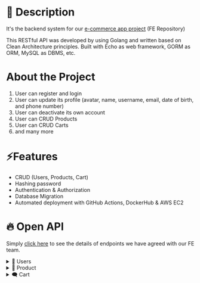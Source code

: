 # 📑 Description

It's the backend system for our [e-commerce app project](https://github.com/Group-5-E-Commerce-App/FE-Ecommerce-App) (FE Repository)

This RESTful API was developed by using Golang and written based on Clean Architecture principles. Built with Echo as web framework, GORM as ORM, MySQL as DBMS, etc.

# About the Project

1. User can register and login
2. User can update its profile (avatar, name, username, email, date of birth, and phone number)
3. User can deactivate its own account
4. User can CRUD Products
5. User can CRUD Carts
6. and many more

# ⚡Features
- CRUD (Users, Products, Cart)
- Hashing password
- Authentication & Authorization
- Database Migration
- Automated deployment with GitHub Actions, DockerHub & AWS EC2

# 🔥 Open API

Simply [click here](https://app.swaggerhub.com/apis-docs/ALIFMUHAMADHAFIDZ23/Group5-ECommerce/1.0.0) to see the details of endpoints we have agreed with our FE team.

<details>
  <summary>👶 Users</summary>
  
| Method      | Endpoint            | Params      | JWT Token   | Function                                |
| ----------- | ------------------- | ----------- | ----------- | --------------------------------------- |
| POST        | /register           | -           | NO          | Register a new user                     |
| POST        | /login              | -           | NO          | Login to the system                     |
| GET         | /users/profile      | profile     | NO          | Show profile                            |
| PUT         | /users              | -           | YES         | Get data user (for edit profile form)   |
| DELETE      | /users              | -           | YES         | Deactivate user account                 |
  
</details>

<details>
  <summary>🔖 Product</summary>
  
| Method      | Endpoint                | Params      | JWT Token   | Function                                |
| ----------- | ----------------------- | ----------- | ----------- | --------------------------------------- |
| GET         | /products               | -           | NO          | Get all products                        |
| GET         | /products/{id_product}  | id_product  | NO          | Get a product detail by its ID          |
| POST        | /products               | -           | YES         | Post a new product                      |
| PUT         | /products/{id_product}  | id_product  | YES         | Update a Product                        |
| DELETE      | /products/{id_product}  | id_product  | YES         | Delete a Product                        |
  
</details>

<details>
  <summary>🗨️ Cart</summary>
  
| Method      | Endpoint                | Params      | JWT Token   | Function                                |
| ----------- | ----------------------- | ----------- | ----------- | --------------------------------------- |
| POST        | /carts                  |             | YES         | Add Product to Cart                     |
| GET         | /carts                  |             | YES         | Get All Product in Cart                 |
| PUT         | /carts/{id_cart}        | id_cart     | YES         | Update Product to Cart                  |
| DELETE      | /carts/{id_cart}        | id_cart     | YES         | Delete Cart                             |
  
</details>

